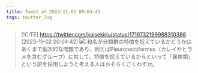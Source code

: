 ```yaml
---
title: Tweet at 2023-11-02 00:04:42
tags: twitter_log
---
```


> [!CITE] https://twitter.com/kaisekiriu/status/1719732199988310388 (2023-11-02 00:04:42)
> ![](https://twitter.com/kaisekiriu/status/1719732199988310388)
> 和名が分類群の特徴を捉えているかどうかはあくまで副次的な問題であり、例えばPleuronectiformes（カレイやヒラメを含むグループ）に対して、特徴を捉えているからといって「異体類」という訳を採用しようと考える人はおそらくごくわずか。
